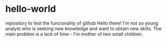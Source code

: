# hello-world
repository to test the funcionality of github
Hello there! I'm not so young analyst who is seeking new knowledge and want to obtain new skills. 
The main problem is a lack of time - I'm mother of two small children. 
